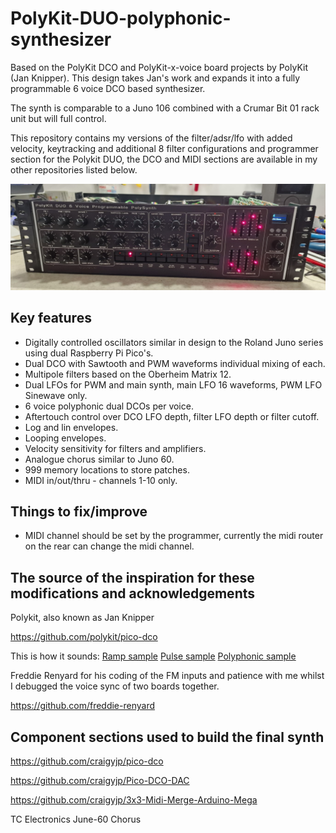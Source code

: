 # PolyKit-DUO-polyphonic-synthesizer

Based on the PolyKit DCO and PolyKit-x-voice board projects by PolyKit (Jan Knipper). This design takes Jan's work and expands it into a fully programmable 6 voice DCO based synthesizer. 

The synth is comparable to a Juno 106 combined with a Crumar Bit 01 rack unit but will full control.

This repository contains my versions of the filter/adsr/lfo with added velocity, keytracking and additional 8 filter configurations and programmer section for the Polykit DUO, the DCO and MIDI sections are available in my other repositories listed below.

![Synth](photos/synth.jpg)

## Key features

- Digitally controlled oscillators similar in design to the Roland Juno series using dual Raspberry Pi Pico's.
- Dual DCO with Sawtooth and PWM waveforms individual mixing of each.
- Multipole filters based on the Oberheim Matrix 12. 
- Dual LFOs for PWM and main synth, main LFO 16 waveforms, PWM LFO Sinewave only.
- 6 voice polyphonic dual DCOs per voice.
- Aftertouch control over DCO LFO depth, filter LFO depth or filter cutoff.
- Log and lin envelopes.
- Looping envelopes.
- Velocity sensitivity for filters and amplifiers.
- Analogue chorus similar to Juno 60.
- 999 memory locations to store patches.
- MIDI in/out/thru - channels 1-10 only.

## Things to fix/improve

- MIDI channel should be set by the programmer, currently the midi router on the rear can change the midi channel.

## The source of the inspiration for these modifications and acknowledgements

Polykit, also known as Jan Knipper

https://github.com/polykit/pico-dco

This is how it sounds: [Ramp sample](https://soundcloud.com/polykit/pico-dco-ramp) [Pulse sample](https://soundcloud.com/polykit/pico-dco-pulse) [Polyphonic sample](https://soundcloud.com/polykit/pico-dco-polyphonic)

Freddie Renyard for his coding of the FM inputs and patience with me whilst I debugged the voice sync of two boards together.

https://github.com/freddie-renyard

## Component sections used to build the final synth

https://github.com/craigyjp/pico-dco

https://github.com/craigyjp/Pico-DCO-DAC

https://github.com/craigyjp/3x3-Midi-Merge-Arduino-Mega

TC Electronics June-60 Chorus
